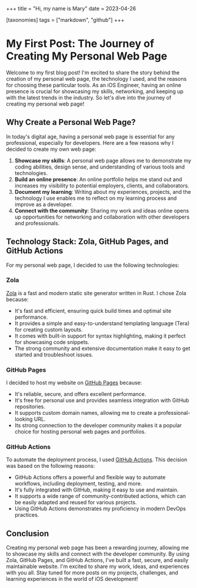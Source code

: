 +++
title = "Hi, my name is Mary"
date = 2023-04-26

[taxonomies]
tags = ["markdown", "github"]
+++

# My First Post: The Journey of Creating My Personal Web Page

Welcome to my first blog post! I'm excited to share the story behind the creation of my personal web page, the technology I used, and the reasons for choosing these particular tools. As an iOS Engineer, having an online presence is crucial for showcasing my skills, networking, and keeping up with the latest trends in the industry. So let's dive into the journey of creating my personal web page!

## Why Create a Personal Web Page?

In today's digital age, having a personal web page is essential for any professional, especially for developers. Here are a few reasons why I decided to create my own web page:

1. **Showcase my skills**: A personal web page allows me to demonstrate my coding abilities, design sense, and understanding of various tools and technologies.
2. **Build an online presence**: An online portfolio helps me stand out and increases my visibility to potential employers, clients, and collaborators.
3. **Document my learning**: Writing about my experiences, projects, and the technology I use enables me to reflect on my learning process and improve as a developer.
4. **Connect with the community**: Sharing my work and ideas online opens up opportunities for networking and collaboration with other developers and professionals.

## Technology Stack: Zola, GitHub Pages, and GitHub Actions

For my personal web page, I decided to use the following technologies:

### Zola

[Zola](https://www.getzola.org/) is a fast and modern static site generator written in Rust. I chose Zola because:

- It's fast and efficient, ensuring quick build times and optimal site performance.
- It provides a simple and easy-to-understand templating language (Tera) for creating custom layouts.
- It comes with built-in support for syntax highlighting, making it perfect for showcasing code snippets.
- The strong community and extensive documentation make it easy to get started and troubleshoot issues.

### GitHub Pages

I decided to host my website on [GitHub Pages](https://pages.github.com/) because:

- It's reliable, secure, and offers excellent performance.
- It's free for personal use and provides seamless integration with GitHub repositories.
- It supports custom domain names, allowing me to create a professional-looking URL.
- Its strong connection to the developer community makes it a popular choice for hosting personal web pages and portfolios.

### GitHub Actions

To automate the deployment process, I used [GitHub Actions](https://github.com/features/actions). This decision was based on the following reasons:

- GitHub Actions offers a powerful and flexible way to automate workflows, including deployment, testing, and more.
- It's fully integrated with GitHub, making it easy to use and maintain.
- It supports a wide range of community-contributed actions, which can be easily adapted and reused for various projects.
- Using GitHub Actions demonstrates my proficiency in modern DevOps practices.

## Conclusion

Creating my personal web page has been a rewarding journey, allowing me to showcase my skills and connect with the developer community. By using Zola, GitHub Pages, and GitHub Actions, I've built a fast, secure, and easily maintainable website. I'm excited to share my work, ideas, and experiences with you all. Stay tuned for more posts on my projects, challenges, and learning experiences in the world of iOS development!